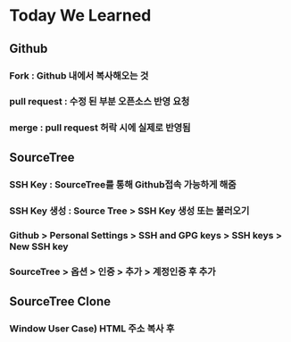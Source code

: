 # Today We Learned

## Github
### Fork : Github 내에서 복사해오는 것
### pull request : 수정 된 부분 오픈소스 반영 요청
### merge : pull request 허락 시에 실제로 반영됨

## SourceTree
### SSH Key : SourceTree를 통해 Github접속 가능하게 해줌
### SSH Key 생성 : Source Tree > SSH Key 생성 또는 불러오기
### Github > Personal Settings > SSH and GPG keys > SSH keys > New SSH key
### SourceTree > 옵션 > 인증 > 추가 > 계정인증 후 추가

## SourceTree Clone
### Window User Case) HTML 주소 복사 후 
